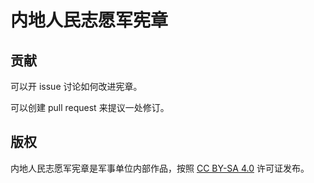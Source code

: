 # 内地人民志愿军宪章

## 贡献

可以开 issue 讨论如何改进宪章。

可以创建 pull request 来提议一处修订。

## 版权

内地人民志愿军宪章是军事单位内部作品，按照 [CC BY-SA 4.0](https://creativecommons.org/licenses/by-sa/4.0/) 许可证发布。
